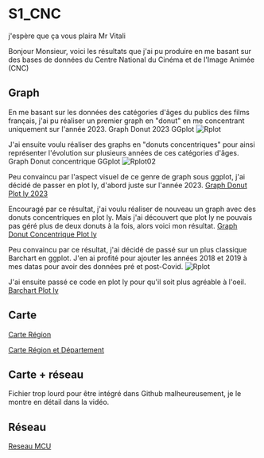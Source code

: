 # S1_CNC
j'espère que ça vous plaira Mr Vitali

Bonjour Monsieur, voici les résultats que j'ai pu produire en me basant sur des bases de données du Centre National du Cinéma et de l'Image Animée (CNC)

## Graph

En me basant sur les données des catégories d'âges du publics des films français, j'ai pu réaliser un premier graph en "donut" en me concentrant uniquement sur l'année 2023.
Graph Donut 2023 GGplot
![Rplot](https://github.com/user-attachments/assets/1d64e691-1453-4ce4-9edb-5aca08563582)

J'ai ensuite voulu réaliser des graphs en "donuts concentriques" pour ainsi représenter l'évolution sur plusieurs années de ces catégories d'âges.
Graph Donut concentrique GGplot
![Rplot02](https://github.com/user-attachments/assets/baff37d5-2882-4387-8b56-3ad23072f55c)

Peu convaincu par l'aspect visuel de ce genre de graph sous ggplot, j'ai décidé de passer en plot ly, d'abord juste sur l'année 2023.
[Graph Donut Plot ly 2023](https://ThomasBantchik.github.io/S1_CNC/donut_plotly2023.html)

Encouragé par ce résultat, j'ai voulu réaliser de nouveau un graph avec des donuts concentriques en plot ly. Mais j'ai découvert que plot ly ne pouvais pas géré plus de deux donuts à la fois, alors voici mon résultat.
[Graph Donut Concentrique Plot ly](https://ThomasBantchik.github.io/S1_CNC/donut_plotlyconcentrique2023.html)

Peu convaincu par ce résultat, j'ai décidé de passé sur un plus classique Barchart en ggplot. J'en ai profité pour ajouter les années 2018 et 2019 à mes datas pour avoir des données pré et post-Covid.
![Rplot](https://github.com/user-attachments/assets/ff1e3938-e715-4c5c-83f3-11c0d5f644a3)

J'ai ensuite passé ce code en plot ly pour qu'il soit plus agréable à l'oeil.
[Barchart Plot ly](https://ThomasBantchik.github.io/S1_CNC/barchart_plotly.html)

## Carte

[Carte Région](https://github.com/ThomasBantchik/S1_CNC/main/code_region.html)

[Carte Région et Département](https://ThomasBantchik.github.io/S1_CNC/code_region_departement.html)

## Carte + réseau

Fichier trop lourd pour être intégré dans Github malheureusement, je le montre en détail dans la vidéo.

## Réseau

[Reseau MCU](https://ThomasBantchik.github.io/S1_CNC/reseau_MCU.html)


